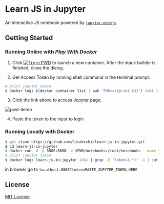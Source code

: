 # Learn JS in Jupyter

An interactive JS notebook powered by [`jupyter-nodejs`][jupyter-nodejs-link]


## Getting Started

### Running Online with [_Play With Docker_][pwd-link]

1. Click [![Try in PWD][try-pwd-img]][try-pwd-link] to launch a new container. After the stack builder is finished, close the dialog.

2. Get Access Token by running shell command in the terminal prompt:

  ```sh
  # print jupyter token
  $ docker logs $(docker container list | awk 'FNR==2{print $1}') 2>&1 | grep -E 'token=(.*)' -o | cut -c7-54
  ```

3. Click the link above to access Jupyter page:

![pwd-demo][pwd-demo]

4. Paste the token to the input to login

### Running Locally with Docker

```sh
$ git clone https://github.com/liuderchi/learn-js-in-jupyter.git
$ cd learn-js-in-jupyter
$ docker run -d -p 8888:8888 -v $PWD/notebooks:/root/notebooks --name learn-js-in-jupyter liuderchi/jupyter-nodejs:latest
# print jupyter token
$ docker logs learn-js-in-jupyter 2>&1 | grep -E 'token=(.*)' -o | cut -c7-54
```

in browser go to `localhost:8888?token=PASTE_JUPYTER_TOKEN_HERE`


## License

[MIT License][mit-license]


[jupyter-nodejs-link]: https://github.com/notablemind/jupyter-nodejs
[pwd-link]: https://labs.play-with-docker.com/
[try-pwd-img]: https://cdn.rawgit.com/play-with-docker/stacks/cff22438/assets/images/button.png
[try-pwd-link]: http://play-with-docker.com?stack=https://raw.githubusercontent.com/liuderchi/learn-js-in-jupyter/master/stack.yml
[pwd-demo]: https://user-images.githubusercontent.com/4994705/42303031-6e6cbebe-8051-11e8-8dea-928481c0f4e4.png

[mit-license]: https://liuderchi.mit-license.org/ "mit-license"
